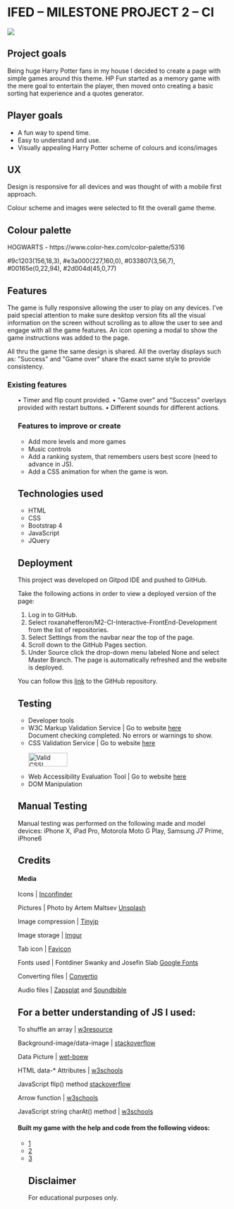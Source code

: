 <h1>IFED – MILESTONE PROJECT 2 – CI</h1>
<div>
<img src=https://i.imgur.com/etc6Tqq.png>
</div>

<h2>Project goals</h2>
Being huge Harry Potter fans in my house I decided to create a page with simple games around this theme. 
HP Fun started as a memory game with the mere goal to entertain the player, 
then moved onto creating a basic sorting hat experience and a quotes generator.

<h2>Player goals</h2>
<ul>
<li>A fun way to spend time.</li>
<li>Easy to understand and use.</li>
<li>Visually appealing Harry Potter scheme of colours and icons/images</li>
</ul>

<h2>UX</h2>
<p>Design is responsive for all devices and was thought of with a mobile first approach.</p>
<p>Colour scheme and images were selected to fit the overall game theme.</p>

<h2>Colour palette</h2>

<p>HOGWARTS - https://www.color-hex.com/color-palette/5316</p>
<p>#9c1203(156,18,3), #e3a000(227,160,0), #033807(3,56,7), #00165e(0,22,94), #2d004d(45,0,77)</p>

<h2>Features</h2>

<p>The game is fully responsive allowing the user to play on any devices. I’ve paid special attention to make sure desktop version fits all the visual information on the screen without scrolling as to allow the user to see and engage with all the game features. 
An icon opening a modal to show the game instructions was added to the page.</p>
<p>All thru the game the same design is shared.
All the overlay displays such as: "Success" and "Game over" share the exact same style to provide consistency.<p>

<h3>Existing features</h3>
<ul>
•	Timer and flip count provided.
•	"Game over" and "Success" overlays provided with restart buttons.
•	Different sounds for different actions.

<h3>Features to improve or create</h3>
<ul>
<li>Add more levels and more games</li>
<li>Music controls</li>
<li>Add a ranking system, that remembers users best score (need to advance in JS).</li>
<li>Add a CSS animation for when the game is won.</li>
</ul>
<h2>Technologies used</h2>
<ul>
<li>HTML</li>
<li>CSS</li>
<li>Bootstrap 4</li>
<li>JavaScript</li> 
<li>JQuery</li>
</ul>

<h2>Deployment</h2>

<p>This project was developed on Gitpod IDE and pushed to GitHub.</p>
<p>Take the following actions in order to view a deployed version of the page:</p>
<ol>
<li>Log in to GitHub.</li>
<li>Select roxanahefferon/M2-CI-Interactive-FrontEnd-Development from the list of repositories.</li>
<li>Select Settings from the navbar near the top of the page.</li>
<li>Scroll down to the GitHub Pages section.</li>
<li>Under Source click the drop-down menu labeled None and select Master Branch. The page is automatically refreshed and the website is deployed.</li>
</ol>

<p>You can follow this <a href="https://github.com/roxanahefferon?tab=repositories">link</a> to the GitHub repository.</p>

<h2>Testing</h2>
<ul>
<li>Developer tools</li>
<li>W3C Markup Validation Service | Go to website <a href="https://validator.w3.org/">here</a></li>
Document checking completed. No errors or warnings to show.
<li>CSS Validation Service | Go to website <a href="https://jigsaw.w3.org/css-validator/">here</a></li>
<p>
<a href="http://jigsaw.w3.org/css-validator/check/referer">
    <img style="border:0;width:88px;height:31px"
        src="http://jigsaw.w3.org/css-validator/images/vcss-blue"
        alt="Valid CSS!" />
    </a>
</p>
<li>Web Accessibility Evaluation Tool | Go to website <a href="https://wave.webaim.org/extension/">here</a></li>
<li>DOM Manipulation</li>
</ul>
<h2>Manual Testing</h2>
<p>Manual testing was performed on the following made and model devices:
iPhone X, iPad Pro, Motorola Moto G Play, Samsung J7 Prime, iPhone6</p>

<h2>Credits</h2>
<h4>Media</h4>

Icons | <a href="https://www.iconfinder.com/search/?q=harry%20potter&price=free&type=vector">Inconfinder</a>


Pictures | Photo by Artem Maltsev
<a href="https://unsplash.com/photos/3n7DdlkMfEg">Unsplash</a>


Image compression | <a href="https://tinyjpg.com/">Tinyjp</a>

Image storage | <a href="https://roxanahefferon.imgur.com/all">Imgur</a>

Tab icon | <a href="https://favicon.io/">Favicon</a>

Fonts used | Fontdiner Swanky and Josefin Slab <a href="https://fonts.google.com/">Google Fonts</a>

Converting files | <a href="https://convertio.co/download/">Convertio</a>

Audio files | <a href="https://www.zapsplat.com/sound-effect-category/royalty-free-music/">Zapsplat</a> and 
<a href="http://soundbible.com/474-Magic-Wand-Noise.html">Soundbible</a>

<h2>For a better understanding of JS I used:</h2>
To shuffle an array | <a href="https://www.w3resource.com/javascript-exercises/javascript-array-exercise-17.php">w3resource</a>

Background-image/data-image | <a href="https://stackoverflow.com/questions/26967890/css-set-background-image-by-data-image-attr">stackoverflow</a>

Data Picture | <a href="https://wet-boew.github.io/v4.0-ci/docs/ref/data-picture/data-picture-en.html">wet-boew</a>

HTML data-* Attributes | <a href="https://www.w3schools.com/tags/att_global_data.asp">w3schools</a>

JavaScript flip() method <a href="https://stackoverflow.com/questions/8972253/how-to-create-a-card-flip-effect-on-div-using-javascript">stackoverflow</a>

Arrow function | <a href="https://www.w3schools.com/js/js_arrow_function.asp">w3schools</a>

JavaScript string charAt() method | <a href="https://www.w3schools.com/jsref/jsref_charat.asp">w3schools</a>

<h4>Built my game with the help and code from the following videos:</h4>

<ul>
<li><a href="https://www.youtube.com/watch?v=ZniVgo8U7ek">1</a></li>
<li><a href="https://www.youtube.com/watch?v=3uuQ3g92oPQ">2</a></li>
<li><a href="https://www.youtube.com/watch?v=c_ohDPWmsM0">3</a></li>

<h2>Disclaimer</h2>

<p>For educational purposes only.</p>
